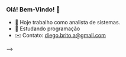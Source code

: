 ### Olá! Bem-Vindo! 👋


- 🔭 Hoje trabalho como analista de sistemas.
- 🌱 Estudando programação
- ✉️ Contato: diego.brito.a@gmail.com

-->
